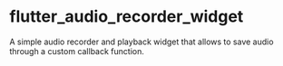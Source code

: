 # flutter_audio_recorder_widget
A simple audio recorder and playback widget that allows to save audio through a custom callback function.
